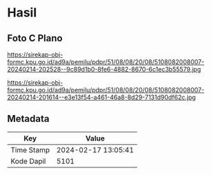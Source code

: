 # Hasil

## Foto C Plano

https://sirekap-obj-formc.kpu.go.id/ad9a/pemilu/pdpr/51/08/08/20/08/5108082008007-20240214-202528--9c89d1b0-8fe6-4882-8670-6c1ec3b55579.jpg

https://sirekap-obj-formc.kpu.go.id/ad9a/pemilu/pdpr/51/08/08/20/08/5108082008007-20240214-201614--e3e13f54-a461-46a8-8d29-7131d90df62c.jpg


## Metadata

| Key        | Value               |
| ---------- | ------------------- |
| Time Stamp | 2024-02-17 13:05:41 |
| Kode Dapil | 5101                |



